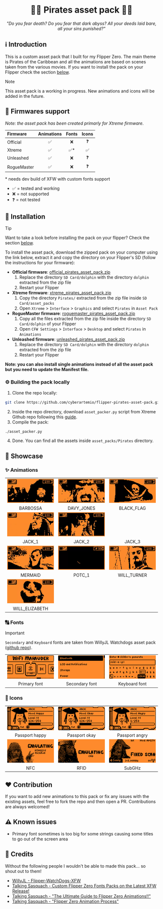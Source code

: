 <div align="center">
    <h1>🏴‍☠️ Pirates asset pack 🏴‍☠️</h1>
    <p><i>"Do you fear death? Do you fear that dark abyss? All your deeds laid bare, all your sins punished?"</i><p>
</div>

## ℹ️ Introduction

This is a custom asset pack that I built for my Flipper Zero. The main theme is Pirates of the Caribbean and all the animations are based on scenes taken from the various movies. If you want to install the pack on your Flipper check the section [below](#-installation).

> [!NOTE]
> This asset pack is a working in progress. New animations and icons will be added in the future.

## 🐬 Firmwares support

*Note: the asset pack has been created primarly for Xtreme firmware.*

| Firmware | Animations | Fonts | Icons |
| :--- | :---: | :---: | :---: |
| Official | ✅ | ❌ | ❓ |
| Xtreme | ✅ | ✅* | ✅ |
| Unleashed | ✅ | ❌ | ❓ |
| RogueMaster | ✅ | ❌ | ❓ |

\* needs dev build of XFW with custom fonts support

- ✅ = tested and working
- ❌ = not supported
- ❓ = not tested

## 🚀 Installation

> [!TIP]
> Want to take a look before installing the pack on your flipper? Check the section [below](#-showcase).

To install the asset pack, download the zipped pack on your computer using the link below, extract it and copy the directory on your Flipper's SD (follow the instructions for your firmware):
- **Official firmware**: [official_pirates_asset_pack.zip](https://github.com/cyberartemio/flipper-pirates-asset-pack/raw/main/build/official_pirates_asset_pack.zip)
    1. Replace the directory `SD Card/dolphin` with the directory `dolphin` extracted from the zip file
    2. Restart your Flipper
- **Xtreme firmware**: [xtreme_pirates_asset_pack.zip](https://github.com/cyberartemio/flipper-pirates-asset-pack/raw/main/build/xtreme_pirates_asset_pack.zip)
    1. Copy the directory `Pirates/` extracted from the zip file inside `SD Card/asset_packs`
    2. Open `Xtreme` > `Interface` > `Graphics` and select `Pirates` in `Asset Pack`
- **RogueMaster firmware**: [roguemaster_pirates_asset_pack.zip](https://github.com/cyberartemio/flipper-pirates-asset-pack/raw/main/build/roguemaster_pirates_asset_pack.zip)
    1. Copy all the files extracted from the zip file inside the directory `SD Card/dolphin` of your Flipper
    2. Open `CFW Settings` > `Interface` > `Desktop` and select `Pirates` in `Animations`
- **Unleashed firmware**: [unleashed_pirates_asset_pack.zip](https://github.com/cyberartemio/flipper-pirates-asset-pack/raw/main/build/unleashed_pirates_asset_pack.zip)
    1. Replace the directory `SD Card/dolphin` with the directory `dolphin` extracted from the zip file
    2. Restart your Flipper

**Note: you can also install single animations instead of all the asset pack but you need to update the Manifest file.**

### ⚙️ Building the pack locally

1. Clone the repo locally:
```sh
git clone https://github.com/cyberartemio/flipper-pirates-asset-pack.git
```
2. Inside the repo directory, download `asset_packer.py` script from Xtreme Github repo following this [guide](https://github.com/Flipper-XFW/Xtreme-Firmware/wiki/Asset-Packs#cool-i-read-all-that-but-how-do-i-make-one).
3. Compile the pack:
```sh
./asset_packer.py
```
4. Done. You can find all the assets inside `asset_packs/Pirates` directory.

## 👀 Showcase

### ✨ Animations

<table>
<tr>
    <td align="center" width="33%"><img src=".github/assets/anims/barbossa.gif" alt="" /></td>
    <td align="center" width="33%"><img src=".github/assets/anims/davy_jones.gif" alt="" /></td>
    <td align="center" width="33%"><img src=".github/assets/anims/flag.gif" alt="" /></td>
</tr>
<tr>
    <td align="center" width="33%">BARBOSSA</td>
    <td align="center" width="33%">DAVY_JONES</td>
    <td align="center" width="33%">BLACK_FLAG</td>
</tr>
<tr>
    <td align="center" width="33%"><img src=".github/assets/anims/jack_1.gif" alt="" /></td>
    <td align="center" width="33%"><img src=".github/assets/anims/jack_2.gif" alt="" /></td>
    <td align="center" width="33%"><img src=".github/assets/anims/jack_3.gif" alt="" /></td>
</tr>
<tr>
    <td align="center" width="33%">JACK_1</td>
    <td align="center" width="33%">JACK_2</td>
    <td align="center" width="33%">JACK_3</td>
</tr>
<tr>
    <td align="center" width="33%"><img src=".github/assets/anims/mermaid.gif" alt="" /></td>
    <td align="center" width="33%"><img src=".github/assets/anims/POTC.gif" alt="" /></td>
    <td align="center" width="33%"><img src=".github/assets/anims/will.gif" alt="" /></td>
</tr>
<tr>
    <td align="center" width="33%">MERMAID</td>
    <td align="center" width="33%">POTC_1</td>
    <td align="center" width="33%">WILL_TURNER</td>
</tr>
<tr>
    <td align="center" width="33%"><img src=".github/assets/anims/will_elizabeth.gif" alt="" /></td>
    <td align="center" width="33%"></td>
    <td align="center" width="33%"></td>
</tr>
<tr>
    <td align="center">WILL_ELIZABETH</td>
    <td align="center"></td>
    <td align="center"></td>
</tr>
</table>

### 🔠 Fonts

> [!IMPORTANT]
> `Secondary` and `Keyboard` fonts are taken from WillyJL Watchdogs asset pack ([github repo](https://github.com/Willy-JL/Flipper-WatchDogs-XFW/)).

<table>
<tr>
    <td align="center" width="33%"><img src=".github/assets/fonts/primary_font.png" alt="passport" width="310px" /></td>
    <td align="center" width="33%"><img src=".github/assets/fonts/secondary_font.png" alt="passport" width="310px" /></td>
    <td align="center" width="33%"><img src=".github/assets/fonts/keyboard_font.png" alt="passport" width="310px" /></td>
</tr>
<tr>
    <td align="center" width="33%">Primary font</td>
    <td align="center" width="33%">Secondary font</td>
    <td align="center" width="33%">Keyboard font</td>
</tr>
</table>

### 🪪 Icons

<table>
<tr>
    <td align="center"><img src=".github/assets/icons/passport_happy.png" alt="passport happy" width="310px" /></td>
    <td align="center"><img src=".github/assets/icons/passport_okay.png" alt="passport okay" width="310px" /></td>
    <td align="center"><img src=".github/assets/icons/passport_angry.png" alt="passport angry" width="310px" /></td>
</tr>
<tr>
    <td align="center">Passport happy</td>
    <td align="center">Passport okay</td>
    <td align="center">Passport angry</td>
</tr>
<tr>
    <td align="center"><img src=".github/assets/icons/nfc.png" alt="nfc" width="310px" /></td>
    <td align="center"><img src=".github/assets/icons/rfid.png" alt="rfid" width="310px" /></td>
    <td align="center"><img src=".github/assets/icons/subghz.png" alt="subghz" width="310px" /></td>
</tr>
<tr>
    <td align="center">NFC</td>
    <td align="center">RFID</td>
    <td align="center">SubGHz</td>
</tr>
</table>


## ❤️ Contribution

If you want to add new animations to this pack or fix any issues with the existing assets, feel free to fork the repo and then open a PR. Contributions are always welcomed!

## ⚠️ Known issues

- Primary font sometimes is too big for some strings causing some titles to go out of the screen area

## 🥇 Credits

Without the following people I wouldn't be able to made this pack... so shout out to them!

- [WillyJL - Flipper-WatchDogs-XFW](https://github.com/Willy-JL/Flipper-WatchDogs-XFW/)
- [Talking Sasquach - Custom Flipper Zero Fonts Packs on the Latest XFW Release!](https://www.youtube.com/watch?v=xRYI2lHk6vE)
- [Talking Sasquach - "The Ultimate Guide to Flipper Zero Animations!!"](https://www.youtube.com/watch?v=trpcZLlJtNw)
- [Talking Sasquach - "Flipper Zero Animation Process"](https://docs.google.com/document/d/e/2PACX-1vR_nZRakD6iwJVQS8Pf4y7Wm4klcucrC7EKVO8m_DQV63To7e-alqD0yaoO3sTygjcChfcRo80Hdeet)

